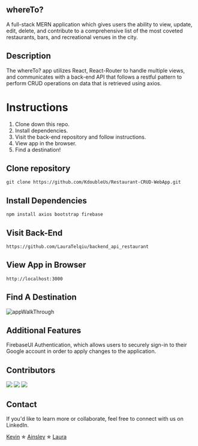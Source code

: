 ## whereTo?

A full-stack MERN application which gives users the ability to view, update, edit, delete, and contribute to a comprehensive list of the most coveted restaurants, bars, and recreational venues in the city.

## Description

The whereTo? app utilizes React, React-Router to handle multiple views, and communicates with a back-end API that follows a restful pattern to perform CRUD operations on data that is retrieved using axios.

# Instructions

1. Clone down this repo.
2. Install dependencies.
3. Visit the back-end repository and follow instructions.
4. View app in the browser.
5. Find a destination!

## Clone repository

```
git clone https://github.com/KdoubleUs/Restaurant-CRUD-WebApp.git
```

## Install Dependencies

```
npm install axios bootstrap firebase
```

## Visit Back-End

```
https://github.com/LauraTelqiu/backend_api_restaurant
```

## View App in Browser

```
http://localhost:3000
```

## Find A Destination

<img src="./Quick-Walkthrough.gif" alt="appWalkThrough">

## Additional Features

FirebaseUI Authentication, which allows users to securely sign-in to their Google account in order to apply changes to the application.

## Contributors

[![](https://github.com/KdoubleUs.png?size=100)](https://github.com/Kdoubleus)
[![](https://github.com/LauraTelqiu.png?size=100)](https://github.com/LauraTelqiu)
[![](https://github.com/AinsleyB29.png?size=100)](https://github.com/AinsleyB29)

## Contact

If you'd like to learn more or collaborate, feel free to connect with us on LinkedIn.

[Kevin](https://www.linkedin.com/in/kevinwunyc/) ✯
[Ainsley](https://www.linkedin.com/in/ainsleybrundage/) ✯
[Laura](https://www.linkedin.com/in/lauratelqiu/)

